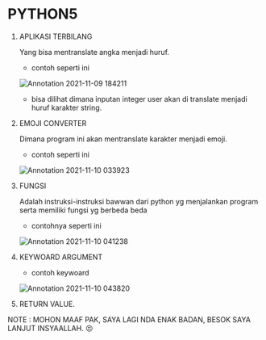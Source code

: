 # PYTHON5

1. APLIKASI TERBILANG

    Yang bisa mentranslate angka menjadi huruf.
    
    - contoh seperti ini

    ![Annotation 2021-11-09 184211](https://user-images.githubusercontent.com/92988781/141039952-61143dec-2e45-459c-bb21-dcdb203a9ec0.png)
    
    - bisa dilihat dimana inputan integer user akan di translate menjadi huruf karakter string.



2. EMOJI CONVERTER

    Dimana program ini akan mentranslate karakter menjadi emoji.
    
    - contoh seperti ini

    ![Annotation 2021-11-10 033923](https://user-images.githubusercontent.com/92988781/141111235-acf0eed1-4bae-45eb-b5c1-df013229c978.png)
    
    
    
3. FUNGSI

    Adalah instruksi-instruksi bawwan dari python yg menjalankan program serta memiliki fungsi yg berbeda beda
    
    - contohnya seperti ini

    ![Annotation 2021-11-10 041238](https://user-images.githubusercontent.com/92988781/141111520-adc00cc9-5358-42f2-b5d5-abc8c7857a16.png)
    
    
4. KEYWOARD ARGUMENT

    - contoh keywoard 

    ![Annotation 2021-11-10 043820](https://user-images.githubusercontent.com/92988781/141114526-0a8e51b0-623f-48d1-8a4c-4bb08e33e50e.png)
    
    
5. RETURN VALUE.

NOTE : MOHON MAAF PAK, SAYA LAGI NDA ENAK BADAN, BESOK SAYA LANJUT INSYAALLAH. 😣

    
    


